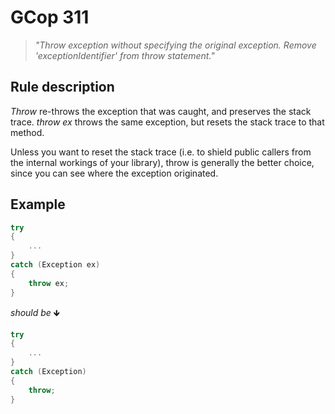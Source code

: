 ﻿# GCop 311

> *"Throw exception without specifying the original exception. Remove 'exceptionIdentifier' from throw statement."*

## Rule description

*Throw* re-throws the exception that was caught, and preserves the stack trace. *throw ex* throws the same exception, but resets the stack trace to that method.

Unless you want to reset the stack trace (i.e. to shield public callers from the internal workings of your library), throw is generally the better choice, since you can see where the exception originated.

## Example

```csharp
try
{
    ...
}
catch (Exception ex)
{
    throw ex;
}
```

*should be* 🡻

```csharp
try
{
    ...
}
catch (Exception)
{
    throw;
}
```
